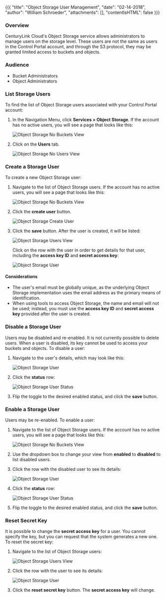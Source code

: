 {{{
  "title": "Object Storage User Management",
  "date": "02-14-2018",
  "author": "William Schroeder",
  "attachments": [],
  "contentIsHTML": false
}}}

### Overview

CenturyLink Cloud's Object Storage service allows administrators to manage users on the storage level.  These users are not the same as users in the Control Portal account, and through the S3 protocol, they may be granted limited access to buckets and objects.

### Audience

* Bucket Administrators
* Object Administrators

### List Storage Users

To find the list of Object Storage users associated with your Control Portal account:

1. In the Navigation Menu, click **Services > Object Storage**.  If the account has no active users, you will see a page that looks like this:

    ![Object Storage No Buckets View](../images/object-storage/no-buckets-view.png)

2. Click on the **Users** tab.

    ![Object Storage No Users View](../images/object-storage/no-users-view.png)


### Create a Storage User

To create a new Object Storage user:

1. Navigate to the list of Object Storage users.  If the account has no active users, you will see a page that looks like this:

    ![Object Storage No Buckets View](../../images/object-storage/no-buckets-view.png)

2. Click the **create user** button.

    ![Object Storage Create User](../../images/object-storage-create-user.png)

3. Click the **save** button.  After the user is created, it will be listed:

    ![Object Storage Users View](../../images/object-storage/users-view.png)

    Click on the row with the user in order to get details for that user, including the **access key ID** and **secret access key**:

    ![Object Storage User](../../images/object-storage/user.png)

#### Considerations

* The user's email must be globally unique, as the underlying Object Storage implementation uses the email address as the primary means of identification.
* When using tools to access Object Storage, the name and email will not be used; instead, you must use the **access key ID** and **secret access key** provided after the user is created.

### Disable a Storage User

Users may be disabled and re-enabled.  It is not currently possible to delete users.  When a user is disabled, its key cannot be used to access your buckets and objects.  To disable a user:

1. Navigate to the user's details, which may look like this:

    ![Object Storage User](../../images/object-storage/user.png)

2. Click the **status** row:

    ![Object Storage User Status](../../images/object-storage/user-status.png)

3. Flip the toggle to the desired enabled status, and click the **save** button.

### Enable a Storage User

Users may be re-enabled.  To enable a user:

1. Navigate to the list of Object Storage users.  If the account has no active users, you will see a page that looks like this:

    ![Object Storage No Buckets View](../../images/object-storage/no-buckets-view.png)

2. Use the dropdown box to change your view from **enabled** to **disabled** to list disabled users.

3. Click the row with the disabled user to see its details:

    ![Object Storage User](../../images/object-storage/user.png)

4. Click the **status** row:

    ![Object Storage User Status](../../images/object-storage/user-status.png)

5. Flip the toggle to the desired enabled status, and click the **save** button.

### Reset Secret Key

It is possible to change the **secret access key** for a user.  You cannot specify the key, but you can request that the system generates a new one.  To reset the secret key:

1. Navigate to the list of Object Storage users:

    ![Object Storage Users View](../../images/object-storage/users-view.png)

2. Click the row with the user to see its details:

    ![Object Storage User](../../images/object-storage/user.png)

3. Click the **reset secret key** button.  The **secret access key** will change.
